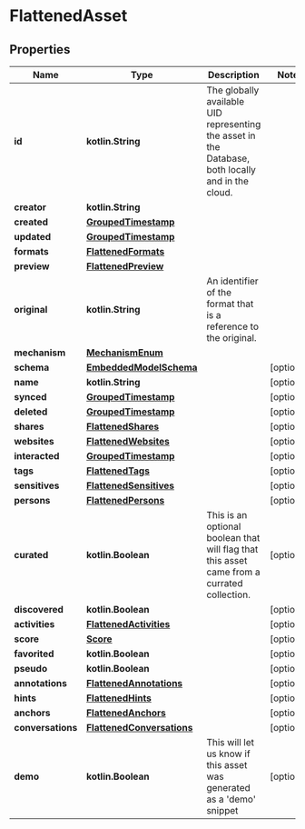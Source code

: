 
# FlattenedAsset

## Properties
Name | Type | Description | Notes
------------ | ------------- | ------------- | -------------
**id** | **kotlin.String** | The globally available UID representing the asset in the Database, both locally and in the cloud. | 
**creator** | **kotlin.String** |  | 
**created** | [**GroupedTimestamp**](GroupedTimestamp) |  | 
**updated** | [**GroupedTimestamp**](GroupedTimestamp) |  | 
**formats** | [**FlattenedFormats**](FlattenedFormats) |  | 
**preview** | [**FlattenedPreview**](FlattenedPreview) |  | 
**original** | **kotlin.String** | An identifier of the format that is a reference to the original. | 
**mechanism** | [**MechanismEnum**](MechanismEnum) |  | 
**schema** | [**EmbeddedModelSchema**](EmbeddedModelSchema) |  |  [optional]
**name** | **kotlin.String** |  |  [optional]
**synced** | [**GroupedTimestamp**](GroupedTimestamp) |  |  [optional]
**deleted** | [**GroupedTimestamp**](GroupedTimestamp) |  |  [optional]
**shares** | [**FlattenedShares**](FlattenedShares) |  |  [optional]
**websites** | [**FlattenedWebsites**](FlattenedWebsites) |  |  [optional]
**interacted** | [**GroupedTimestamp**](GroupedTimestamp) |  |  [optional]
**tags** | [**FlattenedTags**](FlattenedTags) |  |  [optional]
**sensitives** | [**FlattenedSensitives**](FlattenedSensitives) |  |  [optional]
**persons** | [**FlattenedPersons**](FlattenedPersons) |  |  [optional]
**curated** | **kotlin.Boolean** | This is an optional boolean that will flag that this asset came from a currated collection. |  [optional]
**discovered** | **kotlin.Boolean** |  |  [optional]
**activities** | [**FlattenedActivities**](FlattenedActivities) |  |  [optional]
**score** | [**Score**](Score) |  |  [optional]
**favorited** | **kotlin.Boolean** |  |  [optional]
**pseudo** | **kotlin.Boolean** |  |  [optional]
**annotations** | [**FlattenedAnnotations**](FlattenedAnnotations) |  |  [optional]
**hints** | [**FlattenedHints**](FlattenedHints) |  |  [optional]
**anchors** | [**FlattenedAnchors**](FlattenedAnchors) |  |  [optional]
**conversations** | [**FlattenedConversations**](FlattenedConversations) |  |  [optional]
**demo** | **kotlin.Boolean** | This will let us know if this asset was generated as a &#39;demo&#39; snippet |  [optional]



